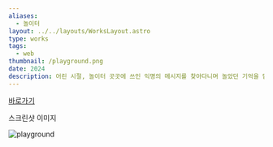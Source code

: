 ```yaml
---
aliases:
  - 놀이터
layout: ../../layouts/WorksLayout.astro
type: works
tags:
  - web
thumbnail: /playground.png
date: 2024
description: 어린 시절, 놀이터 곳곳에 쓰인 익명의 메시지를 찾아다니며 놀았던 기억을 담은 웹사이트입니다. 놀이기구를 타는 아이의 시야를 웹 애니메이션으로 재현했습니다.
---
```

[바로가기](https://solm0.github.io/playground/index.html)

<figcaption>스크린샷 이미지</figcaption>

![playground](/playground.png)